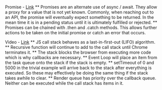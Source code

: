 Promise - [Link](https://developer.mozilla.org/en-US/docs/Web/JavaScript/Reference/Global_Objects/Promise)
    ** Promises are an alternate use of async / await. They allow a proxy for a value that is not yet known. Commonly, when reaching out to an API, the promise will eventually expect something to be returned. In the mean time it is in a pending status until it is ultimately fulfilled or rejected.
    ** Promises can be chained with .then and .catch methods. This allows further actions to be taken on the initial promise or catch an error that occurs.

Video - [Link](https://www.youtube.com/watch?v=8aGhZQkoFbQ)
    ** JS call stack behaves as a last-in-first-out (LIFO) algorithm.
    ** Recursive function will continue to add to the call stack until Chrome terminates it.
    ** The stack blocks the browser from executing more code which is why callbacks are necessary.
    ** Event Loop will place an item from the task queue onto the stack if the stack is empty. 
    ** setTimeout of 0 and 5000 in the trivial example will arrive back to the stack after everything is executed. So these may effectively be doing the same thing if the stack takes awhile to clear.
    ** Render queue has priority over the callback queue. Neither can be executed while the call stack has items in it.